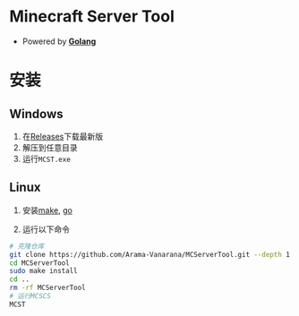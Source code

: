 # Minecraft Server Tool

- Powered by **[Golang](https://go.dev/)**

# 安装

## Windows

1. 在[Releases](../../releases/latest)下载最新版
2. 解压到任意目录
3. 运行`MCST.exe`

## Linux

1. 安装[make](https://www.gnu.org/software/make), [go](https://go.dev/dl)

2. 运行以下命令

```bash
# 克隆仓库
git clone https://github.com/Arama-Vanarana/MCServerTool.git --depth 1
cd MCServerTool
sudo make install
cd ..
rm -rf MCServerTool
# 运行MCSCS
MCST
```
